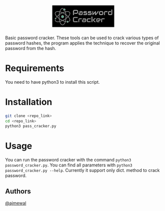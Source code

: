 <h1 align="center">
  <br>
  <a href=""><img src="https://github.com/ajmewal/Password-Cracker/blob/master/Pass_cracker.png" width="200px" alt="Pass_Cracker"></a>
</h1>



Basic password cracker. These tools can be used to crack various types of password hashes, the program applies the technique to recover the original password from the hash.

# Requirements

You need to have python3 to install this script.

# Installation

```bash
git clone <repo_link>
cd <repo_link>
python3 pass_cracker.py
```

# Usage
You can run the password cracker with the command `python3 password_cracker.py`. You can find all parameters with `python3 password_cracker.py --help`. Currently it support only dict. method to crack password.

## Authors

[@ajmewal](https://github.com/ajmewal)
